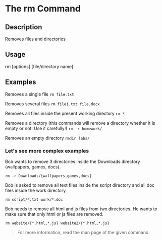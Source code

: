 # The rm Command

## Description
Removes files and directories

## Usage
rm [options] [file/directory name]

## Examples
Removes a single file
`rm file.txt`

Removes several files
`rm file1.txt file.docx`

Removes all files inside the present working directory
`rm *`

Removes a directory (this commands will remove a directory whether it is empty or not! Use it carefully!)
`rm -r homework/`

Removes an empty directory
`rmdir labs/`

### Let's see more complex examples
Bob wants to remove 3 directories inside the Downloads directory (wallpapers, games, docs).

`rm -r Downloads/{wallpapers,games,docs}`

Bob is asked to remove all text files inside the script directory and all doc files inside the work directory

`rm script/*.txt work/*.doc`

Bob needs to remove all html and js files from two directories. He wants to make sure that only html or js files are removed.

`rm website/{*.html,*.js} website2/{*.html,*.js}`

> For more information, read the man page of the given command.